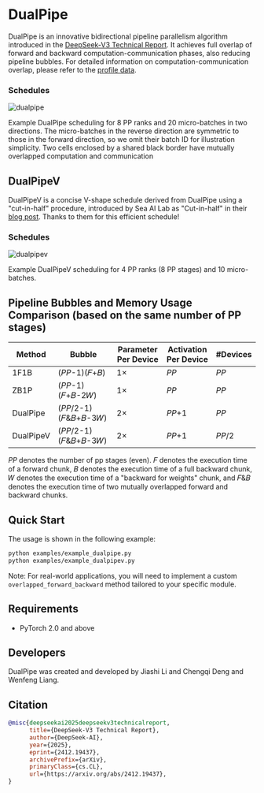 # DualPipe

DualPipe is an innovative bidirectional pipeline parallelism algorithm introduced in the [DeepSeek-V3 Technical Report](https://arxiv.org/pdf/2412.19437). It achieves full overlap of forward and backward computation-communication phases, also reducing pipeline bubbles. For detailed information on computation-communication overlap, please refer to the [profile data](https://github.com/deepseek-ai/profile-data).

### Schedules

![dualpipe](images/dualpipe.png)

Example DualPipe scheduling for 8 PP ranks and 20 micro-batches in two directions.
The micro-batches in the reverse direction are symmetric to those in the forward direction, so
we omit their batch ID for illustration simplicity. Two cells enclosed by a shared black border
have mutually overlapped computation and communication

## DualPipeV

DualPipeV is a concise V-shape schedule derived from DualPipe using a "cut-in-half" procedure, introduced by Sea AI Lab as "Cut-in-half" in their [blog post](https://hackmd.io/@ufotalent/r1lVXsa9Jg). Thanks to them for this efficient schedule!

### Schedules

![dualpipev](images/dualpipev.png)

Example DualPipeV scheduling for 4 PP ranks (8 PP stages) and 10 micro-batches.

## Pipeline Bubbles and Memory Usage Comparison (based on the same number of PP stages)

| Method      | Bubble                          | Parameter Per Device | Activation Per Device | #Devices |
|-------------|---------------------------------|----------------------|-----------------------|----------|
| 1F1B        | (*PP*-1)(𝐹+𝐵)                   | 1×                   | *PP*                  | *PP*     |
| ZB1P        | (*PP*-1)(𝐹+𝐵-2𝑊)               | 1×                   | *PP*                  | *PP*     |
| DualPipe    | (*PP*/2-1)(𝐹&𝐵+𝐵-3𝑊)           | 2×                   | *PP*+1                | *PP*     |
| DualPipeV   | (*PP*/2-1)(𝐹&𝐵+𝐵-3𝑊)           | 2×                   | *PP*+1                | *PP*/2   |

*PP* denotes the number of pp stages (even).
𝐹 denotes the execution time of a forward chunk, 𝐵 denotes the execution time of a
full backward chunk, 𝑊 denotes the execution time of a "backward for weights" chunk, and 𝐹&𝐵
denotes the execution time of two mutually overlapped forward and backward chunks.

## Quick Start

The usage is shown in the following example:

```bash
python examples/example_dualpipe.py
python examples/example_dualpipev.py
```

Note: For real-world applications, you will need to implement a custom `overlapped_forward_backward` method tailored to your specific module.

## Requirements

- PyTorch 2.0 and above

## Developers

DualPipe was created and developed by Jiashi Li and Chengqi Deng and Wenfeng Liang.

## Citation

```bibtex
@misc{deepseekai2025deepseekv3technicalreport,
      title={DeepSeek-V3 Technical Report}, 
      author={DeepSeek-AI},
      year={2025},
      eprint={2412.19437},
      archivePrefix={arXiv},
      primaryClass={cs.CL},
      url={https://arxiv.org/abs/2412.19437}, 
}
```
